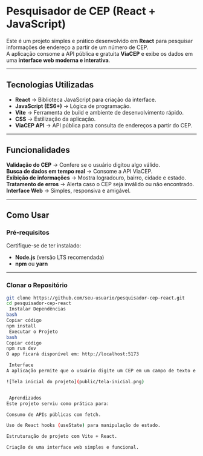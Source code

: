 #  Pesquisador de CEP (React + JavaScript)

Este é um projeto simples e prático desenvolvido em **React** para pesquisar informações de endereço a partir de um número de CEP.  
A aplicação consome a API pública e gratuita **ViaCEP** e exibe os dados em uma **interface web moderna e interativa**.

---

##  Tecnologias Utilizadas

- **React** → Biblioteca JavaScript para criação da interface.  
- **JavaScript (ES6+)** → Lógica de programação.  
- **Vite** → Ferramenta de build e ambiente de desenvolvimento rápido.  
- **CSS** → Estilização da aplicação.  
- **ViaCEP API** → API pública para consulta de endereços a partir do CEP.  

---

##  Funcionalidades
 **Validação do CEP** → Confere se o usuário digitou algo válido.  
 **Busca de dados em tempo real** → Consome a API ViaCEP.  
 **Exibição de informações** → Mostra logradouro, bairro, cidade e estado.  
 **Tratamento de erros** → Alerta caso o CEP seja inválido ou não encontrado.  
 **Interface Web** → Simples, responsiva e amigável.  

---

##  Como Usar

### Pré-requisitos

Certifique-se de ter instalado:  
- **Node.js** (versão LTS recomendada)  
- **npm** ou **yarn**

---

###  Clonar o Repositório

```bash
git clone https://github.com/seu-usuario/pesquisador-cep-react.git
cd pesquisador-cep-react
 Instalar Dependências
bash
Copiar código
npm install
 Executar o Projeto
bash
Copiar código
npm run dev
O app ficará disponível em: http://localhost:5173

 Interface
A aplicação permite que o usuário digite um CEP em um campo de texto e visualize automaticamente as informações retornadas pela API:

![Tela inicial do projeto](public/tela-inicial.png)


 Aprendizados
Este projeto serviu como prática para:

Consumo de APIs públicas com fetch.

Uso de React hooks (useState) para manipulação de estado.

Estruturação de projeto com Vite + React.

Criação de uma interface web simples e funcional.

